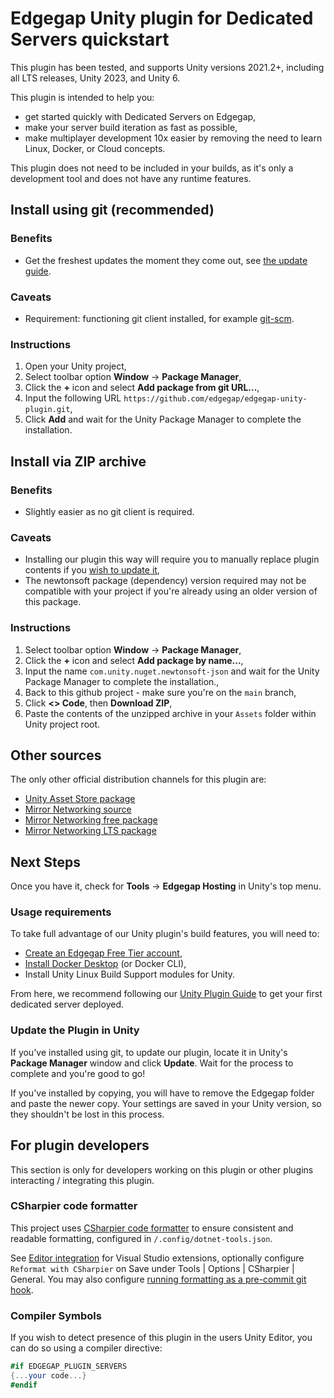 # Edgegap Unity plugin for Dedicated Servers quickstart

This plugin has been tested, and supports Unity versions 2021.2+, including all LTS releases, Unity 2023, and Unity 6.

This plugin is intended to help you:

- get started quickly with Dedicated Servers on Edgegap,
- make your server build iteration as fast as possible,
- make multiplayer development 10x easier by removing the need to learn Linux, Docker, or Cloud concepts.

This plugin does not need to be included in your builds, as it's only a development tool and does not have any runtime features.

## Install using git (recommended)

### Benefits

- Get the freshest updates the moment they come out, see [the update guide](#update-the-plugin-in-unity).

### Caveats

- Requirement: functioning git client installed, for example [git-scm](https://git-scm.com/).

### Instructions

1. Open your Unity project,
2. Select toolbar option **Window** -> **Package Manager**,
3. Click the **+** icon and select **Add package from git URL...**,
4. Input the following URL `https://github.com/edgegap/edgegap-unity-plugin.git`,
5. Click **Add** and wait for the Unity Package Manager to complete the installation.

## Install via ZIP archive

### Benefits

- Slightly easier as no git client is required.

### Caveats

- Installing our plugin this way will require you to manually replace plugin contents if you [wish to update it](#update-the-plugin-in-unity),
- The newtonsoft package (dependency) version required may not be compatible with your project if you're already using an older version of this package.

### Instructions

1. Select toolbar option **Window** -> **Package Manager**,
2. Click the **+** icon and select **Add package by name...**,
3. Input the name `com.unity.nuget.newtonsoft-json` and wait for the Unity Package Manager to complete the installation.,
4. Back to this github project - make sure you're on the `main` branch,
5. Click **<> Code**, then **Download ZIP**,
6. Paste the contents of the unzipped archive in your `Assets` folder within Unity project root.

## Other sources

The only other official distribution channels for this plugin are:

- [Unity Asset Store package](https://assetstore.unity.com/packages/tools/network/edgegap-game-server-hosting-212563)
- [Mirror Networking source](https://github.com/MirrorNetworking/Mirror)
- [Mirror Networking free package](https://assetstore.unity.com/packages/tools/network/mirror-129321)
- [Mirror Networking LTS package](https://assetstore.unity.com/packages/tools/network/mirror-lts-102631)

## Next Steps

Once you have it, check for **Tools** -> **Edgegap Hosting** in Unity's top menu.

### Usage requirements

To take full advantage of our Unity plugin's build features, you will need to:

- [Create an Edgegap Free Tier account](https://app.edgegap.com/auth/register),
- [Install Docker Desktop](https://www.docker.com/products/docker-desktop/) (or Docker CLI),
- Install Unity Linux Build Support modules for Unity.

From here, we recommend following our [Unity Plugin Guide](https://docs.edgegap.com/docs/tools-and-integrations/unity-plugin-guide) to get your first dedicated server deployed.

### Update the Plugin in Unity

If you've installed using git, to update our plugin, locate it in Unity's **Package Manager** window and click **Update**. Wait for the process to complete and you're good to go!

If you've installed by copying, you will have to remove the Edgegap folder and paste the newer copy. Your settings are saved in your Unity version, so they shouldn't be lost in this process.

## For plugin developers

This section is only for developers working on this plugin or other plugins interacting / integrating this plugin.

### CSharpier code formatter

This project uses [CSharpier code formatter](https://csharpier.com/) to ensure consistent and readable formatting, configured in `/.config/dotnet-tools.json`.

See [Editor integration](https://csharpier.com/docs/Editors) for Visual Studio extensions, optionally configure `Reformat with CSharpier` on Save under Tools | Options | CSharpier | General. You may also configure [running formatting as a pre-commit git hook](https://csharpier.com/docs/Pre-commit).

### Compiler Symbols

If you wish to detect presence of this plugin in the users Unity Editor, you can do so using a compiler directive:

```csharp
#if EDGEGAP_PLUGIN_SERVERS
{...your code...}
#endif
```
